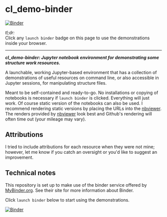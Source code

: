 # cl_demo-binder


[![Binder](https://mybinder.org/badge_logo.svg)](https://mybinder.org/v2/gh/fomightez/cl_demo-binder/master?filepath=index.ipynb)


*tl;dr:*  
Click any `launch binder` badge on this page to use the demonstrations inside your browser.

------


***cl_demo-binder:  Jupyter notebook environment for demonstrating some structure work resources.***

A launchable, working Jupyter-based environment that has a collection of demonstrations of useful resources on command line, or also accessible in Jupyter sessions, for manipulating structure files.

Meant to be self-contained and ready-to-go. No installations or copying of notebooks is necessary if `launch binder` is clicked. Everything will just work. Of course static version of the notebooks can also be used. I recommend rendering static versions by placing the URLs into the [nbviewer](https://nbviewer.jupyter.org/). The renders provided by [nbviewer](https://nbviewer.jupyter.org/) look best and Github's rendering will often time out (your mileage may vary).


## Attributions

I tried to include attributions for each resource when they were not mine; however, let me know if you catch an oversight or you'd like to suggest an improvement.


## Technical notes

This repository is set up to make use of the binder service offered by [MyBinder.org](https://mybinder.org/). See their site for more information about Binder.


Click `launch binder` below to start using the demonstrations.

[![Binder](https://mybinder.org/badge_logo.svg)](https://mybinder.org/v2/gh/fomightez/cl_demo-binder/master?filepath=index.ipynb)
